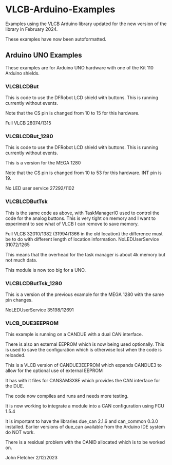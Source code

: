 # VLCB-Arduino-Examples
 
Examples using the VLCB Arduino library updated for the new version of the library in February 2024.
 
These examples have now been autoformatted.
 
## Arduino UNO Examples

These examples are for Arduino UNO hardware with one of the Kit 110 Arduino shields.

### VLCBLCDBut

This is code to use the DFRobot LCD shield with buttons. This is running currently without events.

Note that the CS pin is changed from 10 to 15 for this hardware.

Full VLCB             28074/1315

### VLCBLCDBut_1280

This is code to use the DFRobot LCD shield with buttons. This is running currently without events.

This is a version for the MEGA 1280

Note that the CS pin is changed from 10 to 53 for this hardware. INT pin is 19.

No LED user service   27292/1102

### VLCBLCDButTsk

This is the same code as above, with TaskManagerIO used to control the code for the analog buttons. This is very tight on memory and I want to experiment to see what of VLCB I can remove to save memory.

Full VLCB             32010/1382   (31994/1366 in the old location) the difference must be to do with different length of location information.
NoLEDUserService      31072/1265

This means that the overhead for the task manager is about 4k memory but not much data.

This module is now too big for a UNO.

### VLCBLCDButTsk_1280

This is a version of the previous example for the MEGA 1280 with the same pin changes.

NoLEDUserService      35198/12691

### VLCB_DUE3EEPROM

This example is running on a CANDUE with a dual CAN interface.

There is also an external EEPROM which is now being used optionally. This is used to save the configuration which is otherwise lost when the code is reloaded.

This is a VLCB version of CANDUE3EEPROM which expands CANDUE3 to allow for the optional use of external EEPROM

It has with it files for CANSAM3X8E which provides the CAN interface for the DUE.

The code now compiles and runs and needs more testing.

It is now working to integrate a module into a CAN configuration using FCU 1.5.4

It is important to have the libraries due_can 2.1.6 and can_common 0.3.0 installed. Earlier versions of due_can available from the Arduino IDE system do NOT work.

There is a residual problem with the CANID allocated which is to be worked on.

John Fletcher 2/12/2023 



